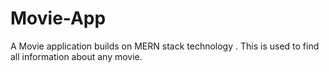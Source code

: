 # Movie-App
A Movie application builds on MERN stack technology . This is used to find all information about any movie.
